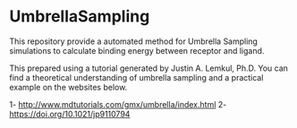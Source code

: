 # UmbrellaSampling
This repository provide a automated method for Umbrella Sampling simulations to calculate binding energy between receptor and ligand.

This prepared using a tutorial generated by Justin A. Lemkul, Ph.D. You can find a theoretical understanding of umbrella sampling and a practical example on the websites below. 

1- http://www.mdtutorials.com/gmx/umbrella/index.html
2- https://doi.org/10.1021/jp9110794

